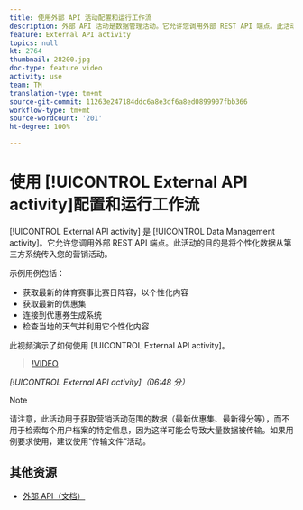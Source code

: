 ```yaml
---
title: 使用外部 API 活动配置和运行工作流
description: 外部 API 活动是数据管理活动。它允许您调用外部 REST API 端点。此活动的目的是将个性化数据从第三方系统传入您的营销活动。
feature: External API activity
topics: null
kt: 2764
thumbnail: 28200.jpg
doc-type: feature video
activity: use
team: TM
translation-type: tm+mt
source-git-commit: 11263e247184ddc6a8e3df6a8ed0899907fbb366
workflow-type: tm+mt
source-wordcount: '201'
ht-degree: 100%

---
```



# 使用 [!UICONTROL External API activity]配置和运行工作流

[!UICONTROL External API activity] 是 [!UICONTROL Data Management activity]。它允许您调用外部 REST API 端点。此活动的目的是将个性化数据从第三方系统传入您的营销活动。

示例用例包括：

* 获取最新的体育赛事比赛日阵容，以个性化内容
* 获取最新的优惠集
* 连接到优惠券生成系统
* 检查当地的天气并利用它个性化内容

此视频演示了如何使用 [!UICONTROL External API activity]。

>[!VIDEO](https://video.tv.adobe.com/v/28200/?quality=12)

*[!UICONTROL External API activity]（06:48 分）*

>[!NOTE]
>
>请注意，此活动用于获取营销活动范围的数据（最新优惠集、最新得分等），而不用于检索每个用户档案的特定信息，因为这样可能会导致大量数据被传输。如果用例要求使用，建议使用“传输文件”活动。

## 其他资源

* [外部 API（文档）](https://docs.adobe.com/content/help/zh-Hans/campaign-standard/using/managing-processes-and-data/data-management-activities/external-api.html)

